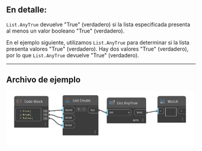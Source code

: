 ## En detalle:
`List.AnyTrue` devuelve "True" (verdadero) si la lista especificada presenta al menos un valor booleano "True" (verdadero).

En el ejemplo siguiente, utilizamos `List.AnyTrue` para determinar si la lista presenta valores "True" (verdadero). Hay dos valores "True" (verdadero), por lo que `List.AnyTrue` devuelve "True" (verdadero).
___
## Archivo de ejemplo

![List.AnyTrue](./DSCore.List.AnyTrue_img.jpg)
